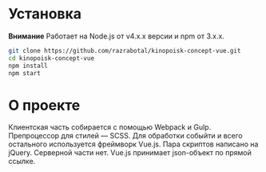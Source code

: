 # Установка

**Внимание** 
Работает на Node.js от v4.x.x версии и npm от 3.x.x.

```bash
git clone https://github.com/razrabotal/kinopoisk-concept-vue.git
cd kinopoisk-concept-vue
npm install
npm start
```

# О проекте

Клиентская часть собирается с помощью Webpack и Gulp. Препроцессор для стилей — SCSS. Для обработки собыйти и всего остального используется фреймворк Vue.js. Пара скриптов написано на jQuery. Серверной части нет. Vue.js принимает json-объект по прямой ссылке.
